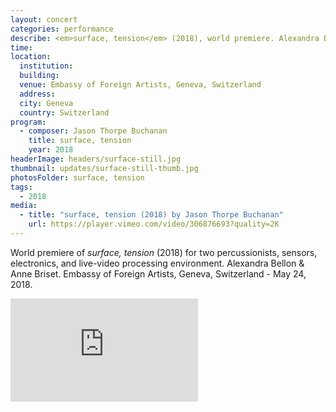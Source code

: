 ```yaml
---
layout: concert
categories: performance
describe: <em>surface, tension</em> (2018), world premiere. Alexandra Bellon & Anne Briset, Embassy of Foreign Artists, Geneva, Switzerland
time:
location:
  institution:
  building:
  venue: Embassy of Foreign Artists, Geneva, Switzerland
  address:
  city: Geneva
  country: Switzerland
program:
  - composer: Jason Thorpe Buchanan
    title: surface, tension
    year: 2018
headerImage: headers/surface-still.jpg
thumbnail: updates/surface-still-thumb.jpg
photosFolder: surface, tension
tags:
  - 2018
media:
  - title: "surface, tension (2018) by Jason Thorpe Buchanan"
    url: https://player.vimeo.com/video/306876693?quality=2K
---
```


World premiere of *surface, tension* (2018) for two percussionists, sensors, electronics, and live-video processing environment. Alexandra Bellon & Anne Briset. Embassy of Foreign Artists, Geneva, Switzerland - May 24, 2018.<br>


<section class="score-vid-header module-bg-dark" background-color="#051f4a" background-image="http://www.jasonthorpebuchanan.com/assets/images/backgrounds/crazystavesdarkblue1400.jpg">
<div class="row full-width" width="100%">
    <div class="col-12 nopadding"><iframe class="embed-responsive-item" height="165vh" src="https://player.vimeo.com/video/306876693?quality=4K" frameborder="0" allowfullscreen></iframe></div><br>
</div><br>
</section>
